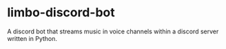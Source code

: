 # limbo-discord-bot
A discord bot that streams music in voice channels within a discord server written in Python.
